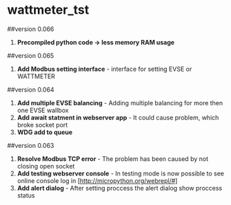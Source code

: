 # wattmeter_tst

##version 0.066
1. **Precompiled python code -> less memory RAM usage**

##version 0.065
1. **Add Modbus setting interface** - interface for setting EVSE or WATTMETER

##version 0.064
1. **Add multiple EVSE balancing** - Adding multiple balancing for more then one EVSE wallbox
2. **Add await statment in webserver app** - It could cause problem, which broke socket port
3. **WDG add to queue**

##version 0.063
1. **Resolve Modbus TCP error** - The problem has been caused by not closing open socket
2. **Add testing webserver console** -  In testing mode is now possible to see online console log in [http://micropython.org/webrepl/#]
3. **Add alert dialog** - After setting proccess the alert dialog show proccess status
